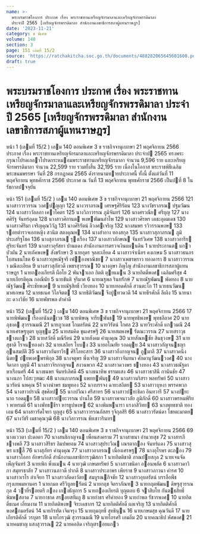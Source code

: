 ```yaml
---
name: >-
  พระบรมราชโองการ ประกาศ เรื่อง พระราชทานเหรียญจักรมาลาและเหรียญจักรพรรดิมาลา
  ประจำปี 2565 [เหรียญจักรพรรดิมาลา สำนักงานเลขาธิการสภาผู้แทนราษฎร]
date: '2023-11-21'
category: ข พิเศษ
volume: 140
section: 3
page: 151 เล่มที่ 15/2
source: 'https://ratchakitcha.soc.go.th/documents/488282065645601608.pdf'
draft: true
---
```


# พระบรมราชโองการ ประกาศ เรื่อง พระราชทานเหรียญจักรมาลาและเหรียญจักรพรรดิมาลา ประจำปี 2565 [เหรียญจักรพรรดิมาลา สำนักงานเลขาธิการสภาผู้แทนราษฎร]

หน้า 1 (เลมที่ 15/2 ) เลม 140 ตอนพิเศษ 3 ข ราชกิจจานุเบกษา 21 พฤศจิกายน 2566 ประกาศ เรื่อง พระราชทานเหรียญจักรมาลาและเหรียญจักรพรรดิมาลา ประจําป 2565 ทรงพระกรุณาโปรดเกลาโปรดกระหมอมพระราชทานเหรียญจักรมาลา จํานวน 9,596 ราย และเหรียญจักรพรรดิมาลา จํานวน 22,599 ราย รวมทั้งสิ้น 32,195 ราย เนื่องในโอกาส พระราชพิธีเฉลิมพระชนมพรรษา วันที่ 28 กรกฎาคม 2565 ดังรายนามทายประกาศนี้ ทั้งนี้ ตั้งแต่วันที่ 11 พฤศจิกายน พุทธศักราช 2566 ประกาศ ณ วันที่ 13 พฤศจิกายน พุทธศักราช 2566 เป็นปที่ 8 ในรัชกาลปจจุบัน

หน้า 151 (เลมที่ 15/2 ) เลม 140 ตอนพิเศษ 3 ข ราชกิจจานุเบกษา 21 พฤศจิกายน 2566 121 นางสาววรวรรณ วงศปญญา 122 นางวราภรณ เศรษฐศิริรัตน 123 นางวัชราภรณ ปฐมวัฒน 124 นางสาววัลลภา เคาโคตร 125 นางวิภาวรรณ ภูมิจันทร์ 126 นางศรวณีย ศรีบุญ 127 นางศศิรัฐ จันทร์อุดม 128 นางสาวศิกานต พงษพัฒนอําไพ 129 นางสาวศิรพร เตชะอุดมเดช 130 นางสาวศิริมา เจริญคุณวิวัฏ 131 นางศิริรัตน์ ลีวงศเจริญ 132 นางสมพร รวิวรรณพงษ 133 รอยตํารวจเอกหญิง สวนิต สตงคุณห 134 นางสําอาง ทองสกุล 135 นางสาวสุภาภรณ ภูมิประเสริฐโชค 136 นางสุภาภรณ รุงเรือง 137 นางเสาวลักษณ จันทร์วิเศษ 138 นางสาวอารีย สุริยะจันทร์ 139 นางสาวอุรัสยา ปานแดง สํานักงานการตรวจเงินแผนดิน 1 นายประกานต แกวบัวผัน 2 นายภัคพงษ สังขรักษา 3 นายอุดร จุลละเอียด 4 นางสาวจําเนียร คงเกษม 5 นางสาวธนภร ใบสนธนโชต 6 นางสาวบุษณัฐจรี เฟองพาณิชย 7 นางสาวเพชรพราว ทองดารา 8 นางสาววรรณา มณีละเอียด 9 นางสาวสุภัทวดี เพชรสุวรรณ 10 นางอุษา ภิญโญ สํานักงานเลขาธิการสภาผู้แทนราษฎร 1 นายกองเกียรติ ผือโย 2 พันจาเอก กิตติ ตุยแมน 3 นายกิตติ์พงศ เฉลิมศรีสุข 4 นายเกียรติคุณ กอณีนัย 5 นายขันติ จุรีมาศ 6 นายณฐพล รินทรักษ์ 7 นายณัฐพัฒน พัดทอง 8 นายณัฐวัฒน ศิระชัยพงศ 9 นายณัฐสิทธิ์ เวียงทอง 10 นายเทอดศักดิ์ สวนตะโก 11 นายธนวัฒน มาศเกษม 12 นายธเนศ วิไลจิตต 13 นายธิติวัฒน จึงปูทวดวดี 14 นายธีรศักดิ์ ลีเผิง 15 นายนาถะ ดวงวิชัย 16 นายพัชรพล ต่ําคําดี

หน้า 152 (เลมที่ 15/2 ) เลม 140 ตอนพิเศษ 3 ข ราชกิจจานุเบกษา 21 พฤศจิกายน 2566 17 นายพิพัฒน เรืองอนันตเวช 18 นายพิษณุ จารียพันธ 19 นายพุทธิพงษ พุทธลีลาศ 20 นายภุชงค สุวรรณมณี 21 นายภูวเดช โกมลรัตน์ 22 นายวิรัตน์ โกศล 23 นายวีระศักดิ์ แกวมณี 24 นายเศรษฐบุตร บุญชุม 25 นายสมคิด ขุนเศรษฐี 26 นายสมพงษ รัตณะวรรณ 27 นายสราวุธ ชางแกว 28 นายสวัสดิ์ มณีรัตน์ 29 นายสังคม คํามุงคุณ 30 นายสัณหชัย สินธุวงษ 31 นายสุชาติ โรจนทองคํา 32 นายเสถียร ใบบง 33 นายอโณทัย รอดมุย 34 นางสาวกัญจนชญา อุนสมบัติ 35 นางสาวกันยาวีร ศิริโลหะสาร 36 นางสาวกิ่งกาญจน ภูมาลี 37 นางสาวคนึงนิตย ปยพงศพรพิกุล 38 นางจตุพร พึ่งเจริญ 39 นางสาวจันทนา ศักดานุวัฒนวงศ 40 นางจิดาภา บุญมี 41 นางสาวจิรกาญจน สงวนพวก 42 นางสาวดวงพร ชางทอง 43 นางสาวธณัฐดา หาเรือนศรี 44 นางธนพร จันทร์เลิศดี 45 นางธนาทิพ ธรรมแสง 46 นางสาวธาสินี กานันชัย 47 นางนภา โปสะวุฑฒะ 48 นางนภาภรณ แพทยพันธุ 49 นางสาวนริสรา พลทรัพย์ 50 นางสาวนวรัตน์ นพคุณ 51 นางนําพร ชมพูทอง 52 นางบรรจง ฉายะสถิตย 53 นางสาวบุหงา พรรคพวก 54 นางสาวปราณี สุขศิลป 55 นางปวีณา ศรีสาทร 56 นางสาวปยะธิดา อินทวารี 57 นางปยะนาถ รอดมุย 58 นางสาวปยะวรรณ ปานโต 59 นางสาวพจนาวลัย ภูมิภักดิ์ 60 นางสาวพรหมพิริยา พาหรมมี 61 นางพัทธธีรา หารธูปพงษ 62 นางพิมพนารา แรงกสิวิทย 63 นางพุทธชาติ ทองเอม 64 นางสาวรัดใจยา บุญสูง 65 นางสาววรรณภัสสร รุจิกุลสิริ 66 นางสาววรัตน์ดา ไชยตะมาตย 67 นางวัชรี เมธาคุณวุฒิ 68 นางวิลาวรรณ ชัยเชาวรินทร

หน้า 153 (เลมที่ 15/2 ) เลม 140 ตอนพิเศษ 3 ข ราชกิจจานุเบกษา 21 พฤศจิกายน 2566 69 นางแววตา ปะดอตา 70 นางสนธิกาญจน เพื่อนสงคราม 71 นางสาธนา อํานวยสุข 72 นางสารภี ชางพลี 73 นางสาวสิริธร ลิมปพยอม 74 นางสาวสุประวีณ เณรตากอง จันทร์แดง 75 นางสาวสุพร แซลี้ 76 นางสุภัทร คํามุงคุณ 77 นางสาวอาภรณ เนื่องเศรษฐ 78 นางอุไรพร ตะกอง 79 นางสาวโอภา อักษรภักดิ์ สํานักงานเลขาธิการวุฒิสภา 1 นายกิตติชาติ ภาณปยสกุล 2 นายเจนจัด เพ็ญจันทร์ 3 นายเพิก พึ่งแมน 4 นายวุฒิ เกษมทรัพย์ 5 นางสาวชนิดา ออนพลัด 6 นางสาวดาวิกา สมุทรธาลัย 7 นางสาวนภาวดี ปากดี 8 นางสาวประภาพร เพียราช 9 นางสาวภาวนา คํารศ 10 นางสาวเรไร ลําเจียก 11 นางสาวลัดดาวัลย สมบูรณกิจชัย 12 นางสาวอุบลรัตน์ บรรลือพืช กรุงเทพมหานคร 1 นายกมล ศรีวิบูลยรัตน์ 2 นายกฤช จิตราภัณฑ 3 นายกฤตพัฒน ดิษฐสุวรรณกุล 4 วาที่รอยตรี กอง เกงธัญการ 5 นายกองเกียรติ บุญตอบ 6 จาสิบโท กันตธสิทธิ์ พิมพสอาด 7 นายกาชาด สรอยสยัมภู 8 นายกําธร ศรีคํายอง 9 นายกําพล รัชวรพงศ 10 นายกิตติ์ธเนศ เอี่ยมงาม 11 นายกิตติพงษ จิระเดชากร 12 นายกิตติศักดิ์ ผลเจริญ 13 นายกิตติศักดิ์ พงศกมลรัตน์ 14 นายกิรทัต เจิมจรุง 15 นายกุมฤทธิ์ สุทธินุน 16 นายเกษมสุข คุณวันดี 17 นายเกียรติศักดิ์ วรบุตร 18 นายไกรวุฒิ สุวรรณมณี 19 นายไกรศรี เอมอิ่ม 20 นายคณาธิป หัศพงศ 21 นายคมชาญ แสงสุวรรณ 22 นายคอลิด เจริญสรอยแกว
